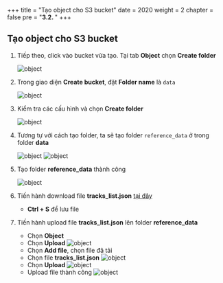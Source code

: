 +++
title = "Tạo object cho S3 bucket"
date = 2020
weight = 2
chapter = false
pre = "<b>3.2. </b>"
+++

## Tạo object cho S3 bucket

1. Tiếp theo, click vào bucket vừa tạo. Tại tab **Object** chọn **Create folder**

   ![object](/images/3/create_folder_s3.png?width=90pc)

2. Trong giao diện **Create bucket**, đặt **Folder name** là `data`

   ![object](/images/3/name_folder_data.png?width=90pc)

3. Kiểm tra các cấu hình và chọn **Create folder**

   ![object](/images/3/name_folder_data_and_submit.png?width=90pc)

4. Tương tự với cách tạo folder, ta sẽ tạo folder `reference_data` ở trong folder **data**

   ![object](/images/3/create_ref_data_folder.png?width=90pc)
   ![object](/images/3/create_ref_data_folder_submit.png?width=90pc)

5. Tạo folder **reference_data** thành công

   ![object](/images/3/create_ref_data_folder_success.png?width=90pc)

6. Tiến hành download file **tracks_list.json** [tại đây](https://raw.githubusercontent.com/ngcuyen/ws-doc/refs/heads/main/tracks_list.json)

   - **Ctrl + S** để lưu file

7. Tiến hành upload file **tracks_list.json** lên folder **reference_data**

   - Chọn **Object**
   - Chọn **Upload**
     ![object](/images/3/upload_tracklist.png?width=90pc)
   - Chọn **Add file**, chọn file đã tải
   - Chọn file **tracks_list.json**
     ![object](/images/3/add_file_tracklist.png?width=90pc)
   - Chọn **Upload**
     ![object](/images/3/upload_submit.png?width=90pc)
   - Upload file thành công
     ![object](/images/3/upload_success.png?width=90pc)
